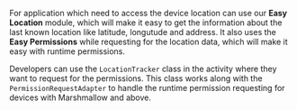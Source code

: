 For application which need to access the device location can use our **Easy Location** module, which will make it easy to get the information about the last known location like latitude, longutude and address. It also uses the **Easy Permissions** while requesting for the location data, which will make it easy with runtime permissions.

Developers can use the `LocationTracker` class in the activity where they want to request for the permissions. This class works along with the `PermissionRequestAdapter` to handle the runtime permission requesting for devices with Marshmallow and above.

